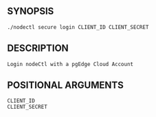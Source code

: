## SYNOPSIS
    ./nodectl secure login CLIENT_ID CLIENT_SECRET
 
## DESCRIPTION
    Login nodeCtl with a pgEdge Cloud Account
 
## POSITIONAL ARGUMENTS
    CLIENT_ID
    CLIENT_SECRET
